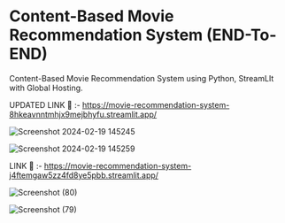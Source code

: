 # Content-Based Movie Recommendation System (END-To-END)

Content-Based Movie Recommendation System using Python, StreamLIt with Global Hosting.

UPDATED LINK 🔗 :- https://movie-recommendation-system-8hkeavnntmhjx9mejbhyfu.streamlit.app/ 

![Screenshot 2024-02-19 145245](https://github.com/AkashPatilkulkarni/Movie-Recommendation-System/assets/139881101/08fcdab3-404c-4da3-8c2e-0a6db0a1d49c)

![Screenshot 2024-02-19 145259](https://github.com/AkashPatilkulkarni/Movie-Recommendation-System/assets/139881101/444c0d7a-c472-465a-9442-2ab8c3017ecc)


LINK 🔗 :- https://movie-recommendation-system-j4ftemgaw5zz4fd8ye5pbb.streamlit.app/ 

![Screenshot (80)](https://github.com/AkashPatilkulkarni/Movie-Recommendation-Systems/assets/139881101/664202e1-ffde-4c9c-be1a-b631fc3abd8a)

![Screenshot (79)](https://github.com/AkashPatilkulkarni/Movie-Recommendation-Systems/assets/139881101/09b2e33c-5bc8-441f-870b-16f97a31af0a)
